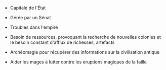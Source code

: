 - Capitale de l'État
- Gérée par un Sénat
- Troubles dans l'empire
- Besoin de ressources, provoquant la recherche de nouvelles colonies et le besoin constant d'afflux de richesses, artefacts

- Archéomagie pour récupérer des informations sur  la civilisation antique
- Aider les mages à lutter contre les eruptions magiques de la faille